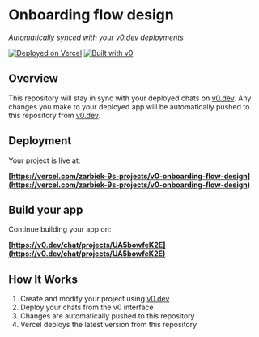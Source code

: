 # Onboarding flow design

*Automatically synced with your [v0.dev](https://v0.dev) deployments*

[![Deployed on Vercel](https://img.shields.io/badge/Deployed%20on-Vercel-black?style=for-the-badge&logo=vercel)](https://vercel.com/zarbiek-9s-projects/v0-onboarding-flow-design)
[![Built with v0](https://img.shields.io/badge/Built%20with-v0.dev-black?style=for-the-badge)](https://v0.dev/chat/projects/UA5bowfeK2E)

## Overview

This repository will stay in sync with your deployed chats on [v0.dev](https://v0.dev).
Any changes you make to your deployed app will be automatically pushed to this repository from [v0.dev](https://v0.dev).

## Deployment

Your project is live at:

**[https://vercel.com/zarbiek-9s-projects/v0-onboarding-flow-design](https://vercel.com/zarbiek-9s-projects/v0-onboarding-flow-design)**

## Build your app

Continue building your app on:

**[https://v0.dev/chat/projects/UA5bowfeK2E](https://v0.dev/chat/projects/UA5bowfeK2E)**

## How It Works

1. Create and modify your project using [v0.dev](https://v0.dev)
2. Deploy your chats from the v0 interface
3. Changes are automatically pushed to this repository
4. Vercel deploys the latest version from this repository
